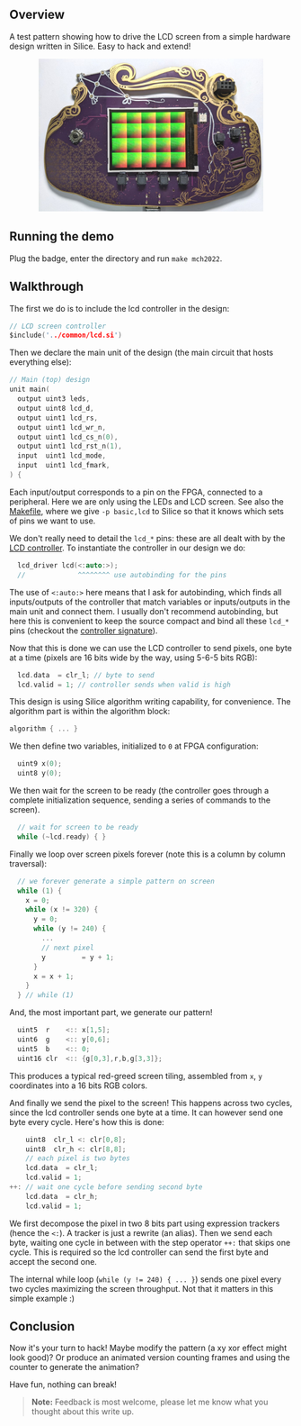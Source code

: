 ## Overview

A test pattern showing how to drive the LCD screen from a simple hardware
design written in Silice. Easy to hack and extend!

<center><img src="lcd_test.jpg" width=400></center>

## Running the demo

Plug the badge, enter the directory and run `make mch2022`.

## Walkthrough

The first we do is to include the lcd controller in the design:

```c
// LCD screen controller
$include('../common/lcd.si')
```

Then we declare the main unit of the design (the main circuit that hosts everything else):

```c
// Main (top) design
unit main(
  output uint3 leds,
  output uint8 lcd_d,
  output uint1 lcd_rs,
  output uint1 lcd_wr_n,
  output uint1 lcd_cs_n(0),
  output uint1 lcd_rst_n(1),
  input  uint1 lcd_mode,
  input  uint1 lcd_fmark,
) {
```

Each input/output corresponds to a pin on the FPGA, connected to a peripheral.
Here we are only using the LEDs and LCD screen. See also the [Makefile](./Makefile), where we give `-p basic,lcd` to Silice so that it knows which sets of pins we want to use.

We don't really need to detail the `lcd_*` pins: these are all dealt with by
the [LCD controller](../common/lcd.si). To instantiate the controller in our
design we do:
```c
  lcd_driver lcd(<:auto:>);
  //             ^^^^^^^^ use autobinding for the pins
```
The use of `<:auto:>` here means that I ask for autobinding, which finds all inputs/outputs of the controller that match variables or inputs/outputs in the main unit and connect them. I
usually don't recommend autobinding, but here this is convenient to keep the
source compact and bind all these `lcd_*` pins (checkout the [controller signature](../common/lcd.si)).

Now that this is done we can use the LCD controller to send pixels, one byte at a time (pixels are 16 bits wide by the way, using 5-6-5 bits RGB):
```c
  lcd.data  = clr_l; // byte to send
  lcd.valid = 1; // controller sends when valid is high
```

This design is using Silice algorithm writing capability, for convenience.
The algorithm part is within the algorithm block:
```c
algorithm { ... }
```

We then define two variables, initialized to `0` at FPGA configuration:
```c
  uint9 x(0);
  uint8 y(0);
```

We then wait for the screen to be ready (the controller goes through a complete initialization sequence, sending a series of commands to the screen).
```c
  // wait for screen to be ready
  while (~lcd.ready) { }
```

Finally we loop over screen pixels forever (note this is a column by column traversal):
```c
  // we forever generate a simple pattern on screen
  while (1) {
    x = 0;
    while (x != 320) {
      y = 0;
      while (y != 240) {
        ...
        // next pixel
        y         = y + 1;
      }
      x = x + 1;
    }
  } // while (1)
```

And, the most important part, we generate our pattern!
```c
  uint5  r    <:: x[1,5];
  uint6  g    <:: y[0,6];
  uint5  b    <:: 0;
  uint16 clr  <:: {g[0,3],r,b,g[3,3]};
```
This produces a typical red-greed screen tiling, assembled from `x`, `y` coordinates
into a 16 bits RGB colors.

And finally we send the pixel to the screen! This happens across two cycles, since
the lcd controller sends one byte at a time. It can however send one byte every cycle.
Here's how this is done:

```c
    uint8  clr_l <: clr[0,8];
    uint8  clr_h <: clr[8,8];
    // each pixel is two bytes
    lcd.data  = clr_l;
    lcd.valid = 1;
++: // wait one cycle before sending second byte
    lcd.data  = clr_h;
    lcd.valid = 1;
```
We first decompose the pixel in two 8 bits part using expression trackers (hence
the `<:`). A tracker is just a rewrite (an alias). Then we send each byte, waiting
one cycle in between with the step operator `++:` that skips one cycle. This is required
so the lcd controller can send the first byte and accept the second one.

The internal while loop (`while (y != 240) { ... }`) sends one pixel every two cycles maximizing the screen throughput. Not that it matters in this simple example :)

## Conclusion

Now it's your turn to hack! Maybe modify the pattern (a xy xor effect might look good)?
Or produce an animated version counting frames and using the counter to generate
the animation?

Have fun, nothing can break!

> **Note:** Feedback is most welcome, please let me know what you thought about
this write up.
